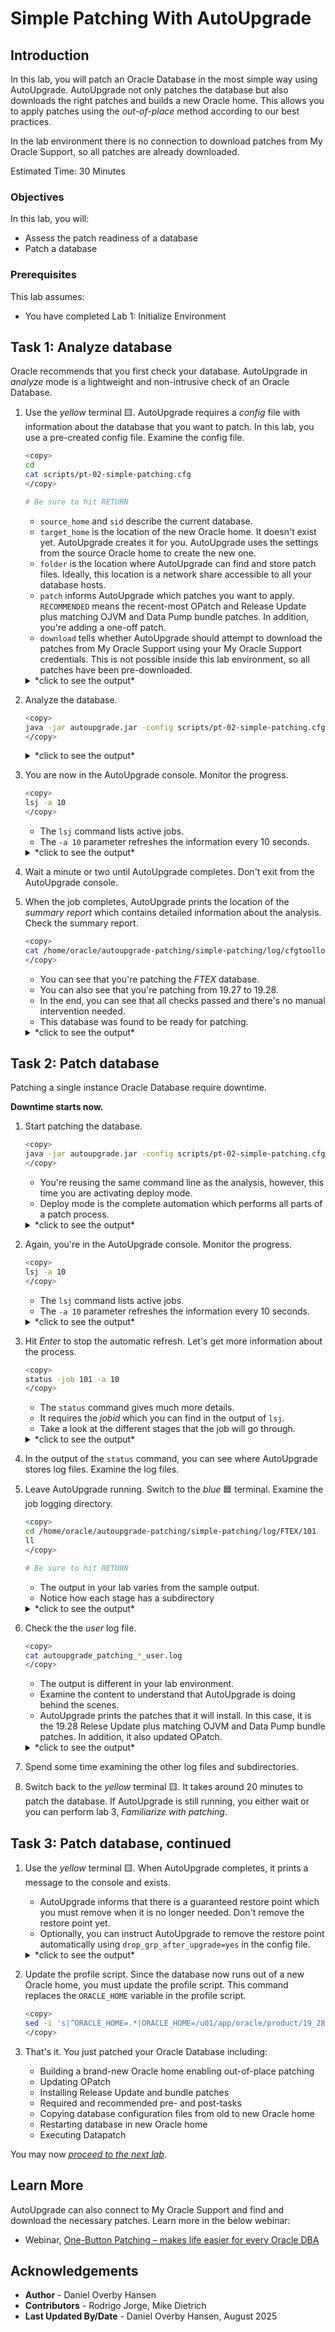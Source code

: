 # Simple Patching With AutoUpgrade

## Introduction

In this lab, you will patch an Oracle Database in the most simple way using AutoUpgrade. AutoUpgrade not only patches the database but also downloads the right patches and builds a new Oracle home. This allows you to apply patches using the *out-of-place* method according to our best practices.

In the lab environment there is no connection to download patches from My Oracle Support, so all patches are already downloaded.

Estimated Time: 30 Minutes

### Objectives

In this lab, you will:

* Assess the patch readiness of a database
* Patch a database

### Prerequisites

This lab assumes:

* You have completed Lab 1: Initialize Environment

## Task 1: Analyze database

Oracle recommends that you first check your database. AutoUpgrade in *analyze* mode is a lightweight and non-intrusive check of an Oracle Database.

1. Use the *yellow* terminal 🟨. AutoUpgrade requires a *config* file with information about the database that you want to patch. In this lab, you use a pre-created config file. Examine the config file.

    ``` bash
    <copy>
    cd
    cat scripts/pt-02-simple-patching.cfg
    </copy>

    # Be sure to hit RETURN
    ```

    * `source_home` and `sid` describe the current database.
    * `target_home` is the location of the new Oracle home. It doesn't exist yet. AutoUpgrade creates it for you. AutoUpgrade uses the settings from the source Oracle home to create the new one.
    * `folder` is the location where AutoUpgrade can find and store patch files. Ideally, this location is a network share accessible to all your database hosts.
    * `patch` informs AutoUpgrade which patches you want to apply. `RECOMMENDED` means the recent-most OPatch and Release Update plus matching OJVM and Data Pump bundle patches. In addition, you're adding a one-off patch.
    * `download` tells whether AutoUpgrade should attempt to download the patches from My Oracle Support using your My Oracle Support credentials. This is not possible inside this lab environment, so all patches have been pre-downloaded.

    <details>
    <summary>*click to see the output*</summary>

    ``` text
    $ cat scripts/pt-02-simple-patching.cfg
    global.global_log_dir=/home/oracle/autoupgrade-patching/simple-patching/log
    patch1.source_home=/u01/app/oracle/product/19
    patch1.target_home=/u01/app/oracle/product/19_28
    patch1.sid=FTEX
    patch1.folder=/home/oracle/patch-repo
    patch1.patch=RECOMMENDED,37738908
    patch1.download=no
    ```

    </details>

2. Analyze the database.

    ``` bash
    <copy>
    java -jar autoupgrade.jar -config scripts/pt-02-simple-patching.cfg -patch -mode analyze
    </copy>
    ```

    <details>
    <summary>*click to see the output*</summary>

    ``` text
    $ java -jar autoupgrade.jar -config scripts/pt-02-simple-patching.cfg -patch -mode analyze
    AutoUpgrade Patching 25.4.250730 launched with default internal options
    Processing config file ...
    +-----------------------------------------+
    | Starting AutoUpgrade Patching execution |
    +-----------------------------------------+
    1 Non-CDB(s) will be analyzed
    Type 'help' to list console commands
    patch>
    ```

    </details>

3. You are now in the AutoUpgrade console. Monitor the progress.

    ``` bash
    <copy>
    lsj -a 10
    </copy>
    ```

    * The `lsj` command lists active jobs.
    * The `-a 10` parameter refreshes the information every 10 seconds.

    <details>
    <summary>*click to see the output*</summary>

    ``` text
    patch> lsj -a 10
    patch> +----+-------+---------+---------+-------+----------+-------+----------------+
    |Job#|DB_NAME|    STAGE|OPERATION| STATUS|START_TIME|UPDATED|         MESSAGE|
    +----+-------+---------+---------+-------+----------+-------+----------------+
    | 100|   FTEX|PRECHECKS|EXECUTING|RUNNING|  07:43:51|37s ago|Executing Checks|
    +----+-------+---------+---------+-------+----------+-------+----------------+
    Total jobs 1

    The command lsj is running every 10 seconds. PRESS ENTER TO EXIT
    ```

    </details>

4. Wait a minute or two until AutoUpgrade completes. Don't exit from the AutoUpgrade console.

5. When the job completes, AutoUpgrade prints the location of the *summary report* which contains detailed information about the analysis. Check the summary report.

    ``` bash
    <copy>
    cat /home/oracle/autoupgrade-patching/simple-patching/log/cfgtoollogs/patch/auto/status/status.log
    </copy>
    ```

    * You can see that you're patching the *FTEX* database.
    * You can also see that you're patching from 19.27 to 19.28.
    * In the end, you can see that all checks passed and there's no manual intervention needed.
    * This database was found to be ready for patching.

    <details>
    <summary>*click to see the output*</summary>

    ``` text
    $ cat /home/oracle/autoupgrade-patching/simple-patching/log/cfgtoollogs/patch/auto/status/status.log
    ==========================================
       AutoUpgrade Patching Summary Report
    ==========================================
    [Date]           Sat Jul 26 05:49:47 GMT 2025
    [Number of Jobs] 1
    ==========================================
    [Job ID] 100
    ==========================================
    [DB Name]                ftex
    [Version Before AutoUpgrade Patching] 19.27.0.0.0
    [Version After AutoUpgrade Patching]  19.28.0.0.250715
    ------------------------------------------
    [Stage Name]    PENDING
    [Status]        SUCCESS
    [Start Time]    2025-07-26 05:47:39
    [Duration]      0:00:00
    [Log Directory] /home/oracle/autoupgrade-patching/simple-patching/log/FTEX/100/pending
    ------------------------------------------
    [Stage Name]    PRECHECKS
    [Status]        SUCCESS
    [Start Time]    2025-07-26 05:47:39
    [Duration]      0:02:08
    [Log Directory] /home/oracle/autoupgrade-patching/simple-patching/log/FTEX/100/prechecks
    [Detail]        /home/oracle/autoupgrade-patching/simple-patching/log/FTEX/100/prechecks/ftex_preupgrade.log
                    Check passed and no manual intervention needed
    ------------------------------------------
    ```

    </details>

## Task 2: Patch database

Patching a single instance Oracle Database require downtime.

**Downtime starts now.**

1. Start patching the database.

    ``` bash
    <copy>
    java -jar autoupgrade.jar -config scripts/pt-02-simple-patching.cfg -patch -mode deploy
    </copy>
    ```

    * You're reusing the same command line as the analysis, however, this time you are activating deploy mode.
    * Deploy mode is the complete automation which performs all parts of a patch process.

    <details>
    <summary>*click to see the output*</summary>

    ``` text
    $ java -jar autoupgrade.jar -config scripts/pt-02-simple-patching.cfg -patch -mode deploy
    AutoUpgrade Patching 25.4.250730 launched with default internal options
    Processing config file ...
    +-----------------------------------------+
    | Starting AutoUpgrade Patching execution |
    +-----------------------------------------+
    1 Non-CDB(s) will be analyzed
    Type 'help' to list console commands
    patch>
    ```

    </details>

2. Again, you're in the AutoUpgrade console. Monitor the progress.

    ``` bash
    <copy>
    lsj -a 10
    </copy>
    ```

    * The `lsj` command lists active jobs.
    * The `-a 10` parameter refreshes the information every 10 seconds.

    <details>
    <summary>*click to see the output*</summary>

    ``` text
    lsj -a 10
    patch> +----+-------+---------+---------+-------+----------+-------+----------------+
    |Job#|DB_NAME|    STAGE|OPERATION| STATUS|START_TIME|UPDATED|         MESSAGE|
    +----+-------+---------+---------+-------+----------+-------+----------------+
    | 101|   FTEX|PRECHECKS|EXECUTING|RUNNING|  10:10:12|12s ago|Executing Checks|
    +----+-------+---------+---------+-------+----------+-------+----------------+
    Total jobs 1

    The command lsj is running every 10 seconds. PRESS ENTER TO EXIT
    ```

    </details>

3. Hit *Enter* to stop the automatic refresh. Let's get more information about the process.

    ``` bash
    <copy>
    status -job 101 -a 10
    </copy>
    ```

    * The `status` command gives much more details.
    * It requires the *jobid* which you can find in the output of `lsj`.
    * Take a look at the different stages that the job will go through.

    <details>
    <summary>*click to see the output*</summary>

    ``` text
    Details

    	Job No           101
    	Oracle SID       FTEX
    	Start Time       24/11/04 10:10:12
    	Elapsed (min):   3
    	End time:        N/A

    Logfiles

    	Logs Base:    /home/oracle/autoupgrade-patching/simple-patching/log/FTEX
    	Job logs:     /home/oracle/autoupgrade-patching/simple-patching/log/FTEX/101
    	Stage logs:   /home/oracle/autoupgrade-patching/simple-patching/log/FTEX/101/prefixups
    	TimeZone:     /home/oracle/autoupgrade-patching/simple-patching/log/FTEX/temp
    	Remote Dirs:

    Stages
    	PENDING          <1 min
    	GRP              <1 min
    	PREACTIONS       <1 min
    	PRECHECKS        2 min
    	PREFIXUPS        ~1 min (RUNNING)
    	EXTRACT
    	INSTALL
    	ROOTSH
    	DBTOOLS
    	OPATCH
    	AUTOUPGRADE
    	POSTCHECKS
    	POSTFIXUPS
    	POSTACTIONS

    Stage-Progress Per Container

    	+--------+---------+
    	|Database|PREFIXUPS|
    	+--------+---------+
    	|    ftex|    0  % |
    	+--------+---------+

    The command status is running every 10 seconds. PRESS ENTER TO EXIT
    ```

    </details>

4. In the output of the `status` command, you can see where AutoUpgrade stores log files. Examine the log files.

5. Leave AutoUpgrade running. Switch to the *blue* 🟦 terminal. Examine the job logging directory.

    ``` bash
    <copy>
    cd /home/oracle/autoupgrade-patching/simple-patching/log/FTEX/101
    ll
    </copy>

    # Be sure to hit RETURN
    ```

    * The output in your lab varies from the sample output.
    * Notice how each stage has a subdirectory

    <details>
    <summary>*click to see the output*</summary>

    ``` text
    $ cd /home/oracle/autoupgrade-patching/simple-patching/log/FTEX/101
    $ ll
    total 36
    -rw-r-----. 1 oracle oinstall 22287 Nov  4 10:16 autoupgrade_patching_20241104.log
    -rw-r-----. 1 oracle oinstall     0 Nov  4 10:10 autoupgrade_patching_20241104.log.lck
    -rw-r-----. 1 oracle oinstall  2880 Nov  4 10:16 autoupgrade_patching_20241104_user.log
    -rw-r-----. 1 oracle oinstall     0 Nov  4 10:10 autoupgrade_patching_20241104_user.log.lck
    -rw-r-----. 1 oracle oinstall     0 Nov  4 10:10 autoupgrade_patching_err.log
    -rw-r-----. 1 oracle oinstall     0 Nov  4 10:10 autoupgrade_patching_err.log.lck
    drwxr-x---. 2 oracle oinstall    49 Nov  4 10:16 dbtools
    drwxr-x---. 2 oracle oinstall    52 Nov  4 10:15 extract
    drwxr-x---. 2 oracle oinstall    21 Nov  4 10:10 grp
    drwxr-x---. 2 oracle oinstall    96 Nov  4 10:16 install
    drwxr-x---. 2 oracle oinstall  4096 Nov  4 10:16 opatch
    drwxr-x---. 2 oracle oinstall    25 Nov  4 10:10 pending
    drwxr-x---. 2 oracle oinstall    28 Nov  4 10:10 preaction
    drwxr-x---. 4 oracle oinstall  4096 Nov  4 10:12 prechecks
    drwxr-x---. 2 oracle oinstall   155 Nov  4 10:14 prefixups
    drwxr-x---. 2 oracle oinstall    24 Nov  4 10:16 rootsh
    ```

    </details>

6. Check the the *user* log file.

    ``` bash
    <copy>
    cat autoupgrade_patching_*_user.log
    </copy>
    ```

    * The output is different in your lab environment.
    * Examine the content to understand that AutoUpgrade is doing behind the scenes.
    * AutoUpgrade prints the patches that it will install. In this case, it is the 19.28 Relese Update plus matching OJVM and Data Pump bundle patches. In addition, it also updated OPatch.

    <details>
    <summary>*click to see the output*</summary>

    ``` text
    $ cat autoupgrade_patching_*_user.log
    2025-07-26 05:54:09.876 INFO
    build.MOS_LINK:https://support.oracle.com/epmos/faces/DocumentDisplay?id=2485457.1
    build.MOS_NOTE:2485457.1
    build.date 2025/07/30 16:33:06 +0000
    build.hash:d12ffb74e
    build.hash_date 2025/07/24 14:59:09 +0000
    build.label:(HEAD, tag: v25.4, origin/stable_devel, stable_devel)
    build.max_target_version:19
    build.supported_target_versions:19
    build.type:production
    build.version:25.4.250730

    2025-07-26 05:54:09.877 INFO The following patches will be used for this job:
    /home/oracle/patch-repo/LINUX.X64_193000_db_home.zip - Base Image - 19
    /home/oracle/patch-repo/p37960098_190000_Linux-x86-64_dbru1928.zip - Database Release Update : 19.28.0.0.250715 (37960098)
    /home/oracle/patch-repo/p38170982_1928000DBRU_Generic_dpbp1928.zip - DATAPUMP BUNDLE PATCH 19.28.0.0.0
    /home/oracle/patch-repo/p37847857_190000_Linux-x86-64_ojvm1928.zip - OJVM RELEASE UPDATE: 19.28.0.0.250715 (37847857)
    /home/oracle/patch-repo/p6880880_190000_Linux-x86-64.zip - OPatch - 12.2.0.1.47
    /home/oracle/patch-repo/p37738908_1928000DBRU_Generic.zip - SEPARATE PURGE_OLD_METADATA FROM PATCHING ACTIVITY IN DATAPATCH
    2025-07-26 05:54:10.386 INFO Guarantee Restore Point (GRP) successfully removed [FTEX][AU_PATCHING_9212_FTEX1927000]
    2025-07-26 05:54:11.468 INFO Guarantee Restore Point (GRP) successfully created [FTEX][AU_PATCHING_9212_FTEX1927000]
    2025-07-26 05:54:11.530 INFO No user defined actions were specified
    2025-07-26 05:54:16.467 INFO Analyzing FTEX, 60 checks will run using 8 threads
    ```

    </details>

7. Spend some time examining the other log files and subdirectories.

8. Switch back to the *yellow* terminal 🟨. It takes around 20 minutes to patch the database. If AutoUpgrade is still running, you either wait or you can perform lab 3, *Familiarize with patching*.

## Task 3: Patch database, continued

1. Use the *yellow* terminal 🟨. When AutoUpgrade completes, it prints a message to the console and exists.

    * AutoUpgrade informs that there is a guaranteed restore point which you must remove when it is no longer needed. Don't remove the restore point yet.
    * Optionally, you can instruct AutoUpgrade to remove the restore point automatically using `drop_grp_after_upgrade=yes` in the config file.

    <details>
    <summary>*click to see the output*</summary>

    ``` text
    Job 101 completed
    ------------------- Final Summary --------------------
    Number of databases            [ 1 ]

    Jobs finished                  [1]
    Jobs failed                    [0]
    Jobs restored                  [0]
    Jobs pending                   [0]

    ---- Drop GRP at your convenience once you consider it is no longer needed ----
    Drop GRP from FTEX: drop restore point AU_PATCHING_9212_FTEX1921000


    Please check the summary report at:
    /home/oracle/autoupgrade-patching/simple-patching/log/cfgtoollogs/patch/auto/status/status.html
    /home/oracle/autoupgrade-patching/simple-patching/log/cfgtoollogs/patch/auto/status/status.log
    ```

    </details>

2. Update the profile script. Since the database now runs out of a new Oracle home, you must update the profile script. This command replaces the `ORACLE_HOME` variable in the profile script.

    ``` bash
    <copy>
    sed -i 's|^ORACLE_HOME=.*|ORACLE_HOME=/u01/app/oracle/product/19_28|' /usr/local/bin/ftex
    </copy>
    ```

3. That's it. You just patched your Oracle Database including:

    * Building a brand-new Oracle home enabling out-of-place patching
    * Updating OPatch
    * Installing Release Update and bundle patches
    * Required and recommended pre- and post-tasks
    * Copying database configuration files from old to new Oracle home
    * Restarting database in new Oracle home
    * Executing Datapatch

You may now [*proceed to the next lab*](#next).

## Learn More

AutoUpgrade can also connect to My Oracle Support and find and download the necessary patches. Learn more in the below webinar:

* Webinar, [One-Button Patching – makes life easier for every Oracle DBA](https://youtu.be/brnBavVLyM0)

## Acknowledgements

* **Author** - Daniel Overby Hansen
* **Contributors** - Rodrigo Jorge, Mike Dietrich
* **Last Updated By/Date** - Daniel Overby Hansen, August 2025
